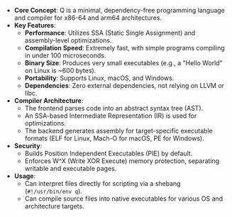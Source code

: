 *   **Core Concept**: Q is a minimal, dependency-free programming language and compiler for x86-64 and arm64 architectures.
*   **Key Features**:
    *   **Performance**: Utilizes SSA (Static Single Assignment) and assembly-level optimizations.
    *   **Compilation Speed**: Extremely fast, with simple programs compiling in under 100 microseconds.
    *   **Binary Size**: Produces very small executables (e.g., a "Hello World" on Linux is ~600 bytes).
    *   **Portability**: Supports Linux, macOS, and Windows.
    *   **Dependencies**: Zero external dependencies, not relying on LLVM or libc.
*   **Compiler Architecture**:
    *   The frontend parses code into an abstract syntax tree (AST).
    *   An SSA-based Intermediate Representation (IR) is used for optimizations.
    *   The backend generates assembly for target-specific executable formats (ELF for Linux, Mach-O for macOS, PE for Windows).
*   **Security**:
    *   Builds Position Independent Executables (PIE) by default.
    *   Enforces W^X (Write XOR Execute) memory protection, separating writable and executable pages.
*   **Usage**:
    *   Can interpret files directly for scripting via a shebang (`#!/usr/bin/env q`).
    *   Can compile source files into native executables for various OS and architecture targets.
